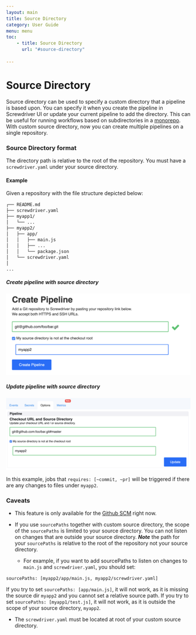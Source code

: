 ```yaml
---
layout: main
title: Source Directory
category: User Guide
menu: menu
toc:
    - title: Source Directory
      url: "#source-directory"

---
```

# Source Directory
Source directory can be used to specify a custom directory that a pipeline is based upon. You can specify it when you create the pipeline in Screwdriver UI or update your current pipeline to add the directory. This can be useful for running workflows based on subdirectories in a [monorepo](https://developer.atlassian.com/blog/2015/10/monorepos-in-git). With custom source directory, now you can create multiple pipelines on a single repository.

### Source Directory format
The directory path is relative to the root of the repository. You must have a `screwdriver.yaml` under your source directory.

#### Example

Given a repository with the file structure depicted below:

```
┌── README.md
├── screwdriver.yaml
├── myapp1/
│   └── ...
├── myapp2/
│   ├── app/
│   │   ├── main.js
│   │   ├── ...
│   │   └── package.json
│   └── screwdriver.yaml
│
...
```

##### Create pipeline with source directory
![Create UI](../../assets/source-directory-create.png)

##### Update pipeline with source directory
![Update UI](../../assets/source-directory-update.png)

In this example, jobs that `requires: [~commit, ~pr]` will be triggered if there are any changes to files under `myapp2`.


### Caveats
- This feature is only available for the [Github SCM](https://github.com/screwdriver-cd/scm-github) right now.
- If you use `sourcePaths` together with custom source directory, the scope of the `sourcePaths` is limited to your source directory. You can not listen on changes that are outside your source directory. ***Note*** the path for your `sourcePaths` is relative to the root of the repository not your source directory.

  - For example, if you want to add sourcePaths to listen on changes to `main.js` and `screwdriver.yaml`, you should set:
```
sourcePaths: [myapp2/app/main.js, myapp2/screwdriver.yaml]
```
If you try to set `sourcePaths: [app/main.js]`, it will not work, as it is missing the source dir `myapp2` and you cannot set a relative source path. If you try to set `sourcePaths: [myapp1/test.js]`, it will not work, as it is outside the scope of your source directory, `myapp2`.

- The `screwdriver.yaml` must be located at root of your custom source directory.
